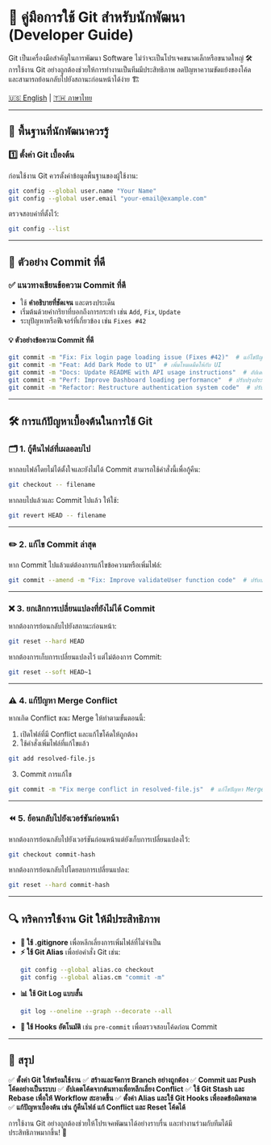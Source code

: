 # **🚀 คู่มือการใช้ Git สำหรับนักพัฒนา (Developer Guide)**

Git เป็นเครื่องมือสำคัญในการพัฒนา Software ไม่ว่าจะเป็นโปรเจคขนาดเล็กหรือขนาดใหญ่ 🛠️ การใช้งาน Git อย่างถูกต้องช่วยให้การทำงานเป็นทีมมีประสิทธิภาพ ลดปัญหาความขัดแย้งของโค้ด และสามารถย้อนกลับไปยังสถานะก่อนหน้าได้ง่าย 🏗️

[🇺🇸 English](README.md) | [🇹🇭 ภาษาไทย](README_th.md)

---

## **📌 พื้นฐานที่นักพัฒนาควรรู้**

### **1️⃣ ตั้งค่า Git เบื้องต้น**
ก่อนใช้งาน Git ควรตั้งค่าข้อมูลพื้นฐานของผู้ใช้งาน:

```sh
git config --global user.name "Your Name"
git config --global user.email "your-email@example.com"
```

ตรวจสอบค่าที่ตั้งไว้:
```sh
git config --list
```

---

## **📑 ตัวอย่าง Commit ที่ดี**

### **✅ แนวทางเขียนข้อความ Commit ที่ดี**
- ใช้ **คำอธิบายที่ชัดเจน** และตรงประเด็น
- เริ่มต้นด้วยคำกริยาที่บอกถึงการกระทำ เช่น `Add`, `Fix`, `Update`
- ระบุปัญหาหรือฟีเจอร์ที่เกี่ยวข้อง เช่น `Fixes #42`

#### **💡 ตัวอย่างข้อความ Commit ที่ดี**
```sh
git commit -m "Fix: Fix login page loading issue (Fixes #42)"  # แก้ไขปัญหาการโหลดหน้าเข้าสู่ระบบ (แก้ไข #42)
git commit -m "Feat: Add Dark Mode to UI"  # เพิ่มโหมดมืดให้กับ UI
git commit -m "Docs: Update README with API usage instructions"  # อัปเดต README พร้อมวิธีใช้งาน API
git commit -m "Perf: Improve Dashboard loading performance"  # ปรับปรุงประสิทธิภาพการโหลดของแดชบอร์ด
git commit -m "Refactor: Restructure authentication system code"  # ปรับโครงสร้างโค้ดของระบบตรวจสอบสิทธิ์
```

---

## **🛠️ การแก้ปัญหาเบื้องต้นในการใช้ Git**

### **🗂️ 1. กู้คืนไฟล์ที่เผลอลบไป**
หากลบไฟล์โดยไม่ได้ตั้งใจและยังไม่ได้ Commit สามารถใช้คำสั่งนี้เพื่อกู้คืน:
```sh
git checkout -- filename
```

หากลบไปแล้วและ Commit ไปแล้ว ให้ใช้:
```sh
git revert HEAD -- filename
```

---

### **✏️ 2. แก้ไข Commit ล่าสุด**
หาก Commit ไปแล้วแต่ต้องการแก้ไขข้อความหรือเพิ่มไฟล์:
```sh
git commit --amend -m "Fix: Improve validateUser function code"  # ปรับปรุงโค้ดฟังก์ชัน validateUser
```

---

### **❌ 3. ยกเลิกการเปลี่ยนแปลงที่ยังไม่ได้ Commit**
หากต้องการย้อนกลับไปยังสถานะก่อนหน้า:
```sh
git reset --hard HEAD
```

หากต้องการเก็บการเปลี่ยนแปลงไว้ แต่ไม่ต้องการ Commit:
```sh
git reset --soft HEAD~1
```

---

### **⚠️ 4. แก้ปัญหา Merge Conflict**
หากเกิด Conflict ขณะ Merge ให้ทำตามขั้นตอนนี้:
1. เปิดไฟล์ที่มี Conflict และแก้ไขโค้ดให้ถูกต้อง
2. ใช้คำสั่งเพิ่มไฟล์ที่แก้ไขแล้ว
```sh
git add resolved-file.js
```
3. Commit การแก้ไข
```sh
git commit -m "Fix merge conflict in resolved-file.js"  # แก้ไขปัญหา Merge Conflict ใน resolved-file.js
```

---

### **⏪ 5. ย้อนกลับไปยังเวอร์ชันก่อนหน้า**
หากต้องการย้อนกลับไปยังเวอร์ชันก่อนหน้าแต่ยังเก็บการเปลี่ยนแปลงไว้:
```sh
git checkout commit-hash
```

หากต้องการย้อนกลับไปโดยลบการเปลี่ยนแปลง:
```sh
git reset --hard commit-hash
```

---

## **🔍 ทริคการใช้งาน Git ให้มีประสิทธิภาพ**

- **🛑 ใช้ .gitignore** เพื่อหลีกเลี่ยงการเพิ่มไฟล์ที่ไม่จำเป็น
- **⚡ ใช้ Git Alias** เพื่อย่อคำสั่ง Git เช่น:
  ```sh
  git config --global alias.co checkout
  git config --global alias.cm "commit -m"
  ```
- **📊 ใช้ Git Log แบบสั้น**
  ```sh
  git log --oneline --graph --decorate --all
  ```
- **🔄 ใช้ Hooks อัตโนมัติ** เช่น `pre-commit` เพื่อตรวจสอบโค้ดก่อน Commit

---

## **🎯 สรุป**
✅ **ตั้งค่า Git ให้พร้อมใช้งาน**
✅ **สร้างและจัดการ Branch อย่างถูกต้อง**
✅ **Commit และ Push โค้ดอย่างเป็นระบบ**
✅ **อัปเดตโค้ดจากต้นทางเพื่อหลีกเลี่ยง Conflict**
✅ **ใช้ Git Stash และ Rebase เพื่อให้ Workflow สะอาดขึ้น**
✅ **ตั้งค่า Alias และใช้ Git Hooks เพื่อลดข้อผิดพลาด**
✅ **แก้ปัญหาเบื้องต้น เช่น กู้คืนไฟล์ แก้ Conflict และ Reset โค้ดได้**

การใช้งาน Git อย่างถูกต้องช่วยให้โปรเจคพัฒนาได้อย่างราบรื่น และทำงานร่วมกับทีมได้มีประสิทธิภาพมากขึ้น! 🚀
